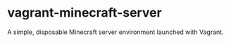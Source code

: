 # vagrant-minecraft-server
A simple, disposable Minecraft server environment launched with Vagrant.
